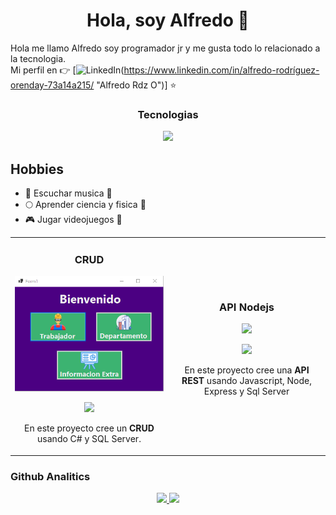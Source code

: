 <div align="center">
<h1 align="center">Hola, soy Alfredo 👋</h1>
</div>

Hola me llamo Alfredo soy programador jr y me gusta todo lo relacionado a la tecnologia.
<br>
Mi perfil en :point_right: [![LinkedIn](https://skillicons.dev/icons?i=linkedin)(https://www.linkedin.com/in/alfredo-rodríguez-orenday-73a14a215/ "Alfredo Rdz O")] :star:

<div align="center">
  <h3 align="center"> Tecnologias </h3>
  <p align="center">
  <a href="https://skillicons.dev">
    <img src="https://skillicons.dev/icons?i=cs,java,py,php,js,html,css,git,github,docker,nodejs,react,express,unity,azure,vscode&perline=8" />
  </a>
  </p>
</div>

## Hobbies 
- :musical_score: Escuchar musica :musical_keyboard:
- :full_moon: Aprender ciencia y fisica :telescope:
- :video_game: Jugar videojuegos :space_invader:

<table>
  <tr>
    <td width="50%">
      <h3 align="center"> CRUD </h3>
      <div align="center"> 
        <a href="https://github.com/AlfredoRodriguezOrenday/CRUD" target="_blank"><img src="https://github.com/AlfredoRodriguezOrenday/CRUD/blob/main/CRUD/Img/Homes.PNG"/> 
          <p>
          <a href="https://github.com/AlfredoRodriguezOrenday/CRUD" target="_blank">
          <img src="https://img.shields.io/badge/CÓDIGO-ff9?style=for-the-badge&logo=github&logoColor=black">
          </a>
          </p>
        </a>
            <p>En este proyecto cree un <strong>CRUD</strong> usando C# y SQL Server.</p>
      </div>
    </td>
    <td width="50%">
      <h3 align="center"> API Nodejs </h3>
      <div align="center"> 
        <a href="https://github.com/AlfredoRodriguezOrenday/ApiNodeExpressSql" target="_blank"><img src="https://chisellabs.com/glossary/wp-content/uploads/2021/06/What-is-an-API.png"/> 
          <p>
          <a href="https://github.com/AlfredoRodriguezOrenday/ApiNodeExpressSql" target="_blank">
          <img src="https://img.shields.io/badge/CÓDIGO-ff9?style=for-the-badge&logo=github&logoColor=black">
          </a>
          </p>
        </a>
            <p>En este proyecto cree una <strong>API REST</strong> usando Javascript, Node, Express y Sql Server</p>
      </div>
    </td>
    
  </tr>
</table>

### Github Analitics
<p align="center">
<a href="https://github.com/AlfredoRodriguezOrenday">
  <img height="180em" src="https://github-readme-stats-eight-theta.vercel.app/api?username=AlfredoRodriguezOrenday&show_icons=true&theme=algolia&include_all_commits=true&count_private=true"/>
  <img height="180em" src="https://github-readme-stats-eight-theta.vercel.app/api/top-langs/?username=AlfredoRodriguezOrenday&layout=compact&langs_count=8&theme=algolia"/>
</a>
</p>

<!--
**AlfredoRodriguezOrenday/AlfredoRodriguezOrenday** is a ✨ _special_ ✨ repository because its `README.md` (this file) appears on your GitHub profile.

Here are some ideas to get you started:

- 🔭 I’m currently working on ...
- 🌱 I’m currently learning ...
- 👯 I’m looking to collaborate on ...
- 🤔 I’m looking for help with ...
- 💬 Ask me about ...
- 📫 How to reach me: ...
- 😄 Pronouns: ...
- ⚡ Fun fact: ...
-->
